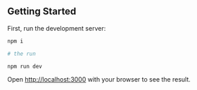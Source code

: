 ## Getting Started

First, run the development server:

```bash
npm i

# the run

npm run dev
```

Open [http://localhost:3000](http://localhost:3000) with your browser to see the result.

